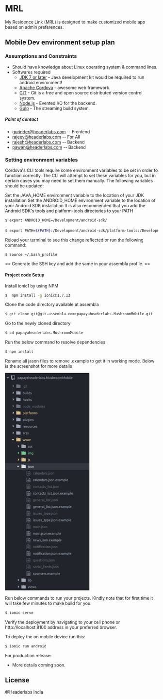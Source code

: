 # MRL


 My Residence Link (MRL) is designed to make customized mobile app based on admin preferences.

## Mobile Dev environment setup plan
### Assumptions and Constraints
  - Should have knowledge about Linux operating system & command lines.
  - Softwares required
    - [JDK 7 or later] - Java development kit would be required to run android environment!
    - [Apache Cordova] - awesome web framework.
    - [GIT] - Git is a free and open source distributed version control system.
    - [Node.js] - Evented I/O for the backend.
    - [Gulp] - The streaming build system.

  ##### Point of contact
  - gurinder@headerlabs.com     -- Frontend
  - rajeev@headerlabs.com       -- For All
  - rajesh@headerlabs.com       -- Backend
  - pawan@headerlabs.com        -- Backend

### Setting environment variables
Cordova's CLI tools require some environment variables to be set in order to function correctly. The CLI will attempt to set these variables for you, but in certain cases you may need to set them manually. The following variables should be updated:

Set the JAVA_HOME environment variable to the location of your JDK installation
Set the ANDROID_HOME environment variable to the location of your Android SDK installation
It is also recommended that you add the Android SDK's tools and platform-tools directories to your PATH

```sh
$ export ANDROID_HOME=/Development/android-sdk/

$ export PATH=${PATH}:/Development/android-sdk/platform-tools:/Development/android-sdk/tools
```
Reload your terminal to see this change reflected or run the following command:

```sh
$ source ~/.bash_profile

```

== Generate the SSH key and add the same in your assembla profile. ==


#### Project code Setup
Install ionic1 by using NPM
```sh
$  npm install -g ionic@1.7.13
```

Clone the code directory available at assembla
```sh
$ git clone git@git.assembla.com:papayaheaderlabs.MushroomMobile.git
```
Go to the newly cloned directory
```sh
$ cd papayaheaderlabs.MushroomMobile
```
Run the below command to resolve dependencies
```sh
$ npm install
```
Rename all jason files to remove .example to get it in working mode. Below is the screenshot for more details

![example image](/images/example.png)


Run below commands to run your projects. Kindly note that for first time it will take few minutes to make build for you.
```sh
$ ionic serve
```
Verify the deployment by navigating to your cell phone or http://localhost:8100 address in your preferred browser.

To deploy the on mobile device run this:
```sh
$ ionic run android
```

For production release:
 - More details coming soon.



License
----

@Headerlabs India


   [node.js]: <http://nodejs.org>
   [Gulp]: <http://gulpjs.com>
   [JDK 7 or later]: <http://www.oracle.com/technetwork/java/javase/downloads/jdk7-downloads-1880260.html>
   [GIT]: <http://git-scm.com/downloads>
   [Apache Cordova]: <http://cordova.apache.org/docs/en/latest/guide/cli/index.html>
   [Android SDK]: <http://developer.android.com/sdk/installing/index.html?pkg=tools>
